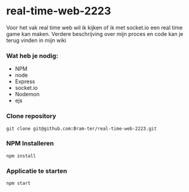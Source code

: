 # real-time-web-2223

Voor het vak real time web wil ik kijken of ik met socket.io een real time game kan maken. Verdere beschrijving over mijn proces en code kan je terug vinden in mijn wiki

### Wat heb je nodig:
- NPM
- node
- Express
- socket.io
- Nodemon
- ejs

### Clone repository

    git clone git@github.com:Bram-ter/real-time-web-2223.git

### NPM Installeren

    npm install

### Applicatie te starten

    npm start
